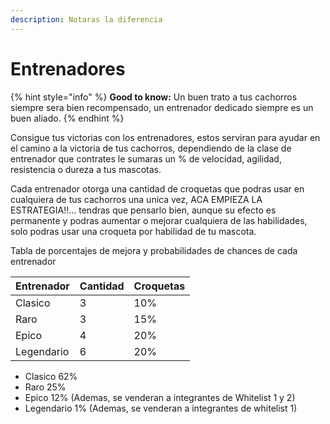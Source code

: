 ```yaml
---
description: Notaras la diferencia
---
```


# Entrenadores

{% hint style="info" %}
**Good to know:** Un buen trato a tus cachorros siempre sera bien recompensado, un entrenador  dedicado siempre es un buen aliado.
{% endhint %}

Consigue tus victorias con los entrenadores, estos serviran para ayudar en el camino a la victoria de tus cachorros, dependiendo de la clase de entrenador que contrates le sumaras un % de velocidad, agilidad, resistencia o dureza a tus mascotas.

Cada entrenador otorga una cantidad de croquetas que podras usar en cualquiera de tus cachorros una unica vez, ACA EMPIEZA LA ESTRATEGIA!!... tendras que pensarlo bien, aunque su efecto es permanente y podras aumentar o mejorar cualquiera de las habilidades, solo podras usar una croqueta por habilidad de tu mascota.&#x20;

Tabla de porcentajes de mejora y probabilidades de chances de cada entrenador

| Entrenador | Cantidad | Croquetas |
| ---------- | -------- | --------- |
| Clasico    | 3        | 10%       |
| Raro       | 3        | 15%       |
| Epico      | 4        | 20%       |
| Legendario | 6        | 20%       |

* Clasico 62% &#x20;
* Raro 25%
* Epico 12% (Ademas, se venderan a integrantes de Whitelist 1 y 2)
* Legendario 1% (Ademas, se venderan a integrantes de whitelist 1)

